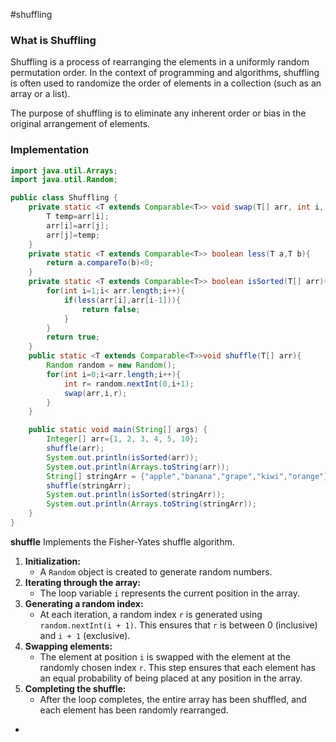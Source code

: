 #shuffling
### What is Shuffling

Shuffling is a process of rearranging the elements in a uniformly random permutation order. In the context of programming and algorithms, shuffling is often used to randomize the order of elements in a collection (such as an array or a list).

The purpose of shuffling is to eliminate any inherent order or bias in the original arrangement of elements.
### Implementation
```java
import java.util.Arrays;
import java.util.Random;

public class Shuffling {
    private static <T extends Comparable<T>> void swap(T[] arr, int i, int j){
        T temp=arr[i];
        arr[i]=arr[j];
        arr[j]=temp;
    }
    private static <T extends Comparable<T>> boolean less(T a,T b){
        return a.compareTo(b)<0;
    }
    private static <T extends Comparable<T>> boolean isSorted(T[] arr){
        for(int i=1;i< arr.length;i++){
            if(less(arr[i],arr[i-1])){
                return false;
            }
        }
        return true;
    }
    public static <T extends Comparable<T>>void shuffle(T[] arr){
        Random random = new Random();
        for(int i=0;i<arr.length;i++){
            int r= random.nextInt(0,i+1);
            swap(arr,i,r);
        }
    }

    public static void main(String[] args) {
        Integer[] arr={1, 2, 3, 4, 5, 10};
        shuffle(arr);
        System.out.println(isSorted(arr));
        System.out.println(Arrays.toString(arr));
        String[] stringArr = {"apple","banana","grape","kiwi","orange"};
        shuffle(stringArr);
        System.out.println(isSorted(stringArr));
        System.out.println(Arrays.toString(stringArr));
    }
}
```

**shuffle**
Implements the Fisher-Yates shuffle algorithm.
1. **Initialization:**
    - A `Random` object is created to generate random numbers.
2. **Iterating through the array:**
    - The loop variable `i` represents the current position in the array.
3. **Generating a random index:**
    - At each iteration, a random index `r` is generated using `random.nextInt(i + 1)`. This ensures that `r` is between 0 (inclusive) and `i + 1` (exclusive).
4. **Swapping elements:**
    - The element at position `i` is swapped with the element at the randomly chosen index `r`. This step ensures that each element has an equal probability of being placed at any position in the array.
5. **Completing the shuffle:**
    - After the loop completes, the entire array has been shuffled, and each element has been randomly rearranged.
- 
